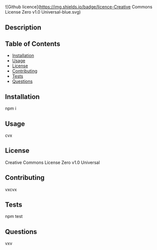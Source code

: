 
  # 

  ![Github licence](https://img.shields.io/badge/licence-Creative Commons License Zero v1.0 Universal-blue.svg)

  ## Description
  
  
  ## Table of Contents
  - [Installation](#installation)
  - [Usage](#usage)
  - [License](#license)
  - [Contributing](#contributing)
  - [Tests](#tests)
  - [Questions](#questions)
  
  ## Installation
  npm i
  
  ## Usage
  cvx
  
  ## License
  Creative Commons License Zero v1.0 Universal
  
  ## Contributing
  vxcvx
  
  ## Tests
  npm test
  
  ## Questions
  vxv
